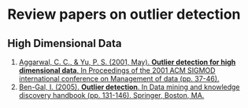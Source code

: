 # Review papers on outlier detection


## High Dimensional Data

1. [Aggarwal, C. C., & Yu, P. S. (2001, May). **Outlier detection for high dimensional data**. In Proceedings of the 2001 ACM SIGMOD international conference on Management of data (pp. 37-46).](https://dl.acm.org/doi/abs/10.1145/375663.375668?casa_token=T0f_2GpIqQcAAAAA:ieI0tvcfXqi84vzedsAJ-QOcUoevwqGdxzP7UQK_zEPzjANcIC5yvJibXxN-oandPhpWJt8V8sRsMQ)
2. [Ben-Gal, I. (2005). **Outlier detection**. In Data mining and knowledge discovery handbook (pp. 131-146). Springer, Boston, MA.](https://dl.acm.org/doi/abs/10.1145/375663.375668?casa_token=T0f_2GpIqQcAAAAA:ieI0tvcfXqi84vzedsAJ-QOcUoevwqGdxzP7UQK_zEPzjANcIC5yvJibXxN-oandPhpWJt8V8sRsMQ)
